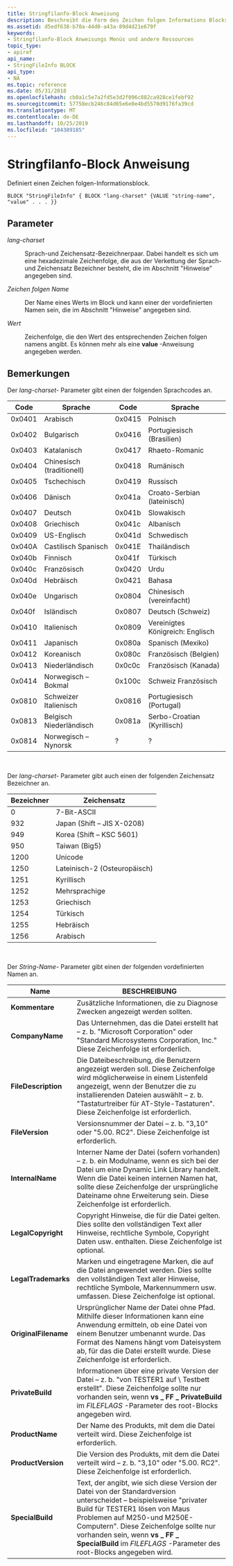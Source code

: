 ```yaml
---
title: Stringfilanfo-Block Anweisung
description: Beschreibt die Form des Zeichen folgen Informations Blocks.
ms.assetid: d5edf638-b70a-44d0-a43a-89d4d21e679f
keywords:
- Stringfilanfo-Block Anweisungs Menüs und andere Ressourcen
topic_type:
- apiref
api_name:
- StringFileInfo BLOCK
api_type:
- NA
ms.topic: reference
ms.date: 05/31/2018
ms.openlocfilehash: cb0a1c5e7a2fd5e3d2f096c882ca928ce1febf92
ms.sourcegitcommit: 57758ecb246c84d65e6e0e4bd5570d9176fa39cd
ms.translationtype: MT
ms.contentlocale: de-DE
ms.lasthandoff: 10/25/2019
ms.locfileid: "104389185"
---
```

# <a name="stringfileinfo-block-statement"></a>Stringfilanfo-Block Anweisung

Definiert einen Zeichen folgen-Informationsblock.

``` syntax
BLOCK "StringFileInfo" { BLOCK "lang-charset" {VALUE "string-name", "value" . . . }}
```

## <a name="parameters"></a>Parameter

<dl> <dt>

<span id="lang-charset"></span><span id="LANG-CHARSET"></span>*lang-charset*
</dt> <dd>

Sprach-und Zeichensatz-Bezeichnerpaar. Dabei handelt es sich um eine hexadezimale Zeichenfolge, die aus der Verkettung der Sprach-und Zeichensatz Bezeichner besteht, die im Abschnitt "Hinweise" angegeben sind.

</dd> <dt>

<span id="string-name"></span><span id="STRING-NAME"></span>*Zeichen folgen Name*
</dt> <dd>

Der Name eines Werts im Block und kann einer der vordefinierten Namen sein, die im Abschnitt "Hinweise" angegeben sind.

</dd> <dt>

<span id="value"></span><span id="VALUE"></span>*Wert*
</dt> <dd>

Zeichenfolge, die den Wert des entsprechenden Zeichen folgen namens angibt. Es können mehr als eine **value** -Anweisung angegeben werden.

</dd> </dl>

## <a name="remarks"></a>Bemerkungen

Der *lang-charset-* Parameter gibt einen der folgenden Sprachcodes an.



| Code   | Sprache            | Code   | Sprache                  |
|--------|---------------------|--------|---------------------------|
| 0x0401 | Arabisch              | 0x0415 | Polnisch                    |
| 0x0402 | Bulgarisch           | 0x0416 | Portugiesisch (Brasilien)       |
| 0x0403 | Katalanisch             | 0x0417 | Rhaeto-Romanic            |
| 0x0404 | Chinesisch (traditionell) | 0x0418 | Rumänisch                  |
| 0x0405 | Tschechisch               | 0x0419 | Russisch                   |
| 0x0406 | Dänisch              | 0x041a | Croato-Serbian (lateinisch)    |
| 0x0407 | Deutsch              | 0x041b | Slowakisch                    |
| 0x0408 | Griechisch               | 0x041c | Albanisch                  |
| 0x0409 | US-Englisch        | 0x041d | Schwedisch                   |
| 0x040A | Castilisch Spanisch   | 0x041E | Thailändisch                      |
| 0x040b | Finnisch             | 0x041f | Türkisch                   |
| 0x040c | Französisch              | 0x0420 | Urdu                      |
| 0x040d | Hebräisch              | 0x0421 | Bahasa                    |
| 0x040e | Ungarisch           | 0x0804 | Chinesisch (vereinfacht)        |
| 0x040f | Isländisch           | 0x0807 | Deutsch (Schweiz)              |
| 0x0410 | Italienisch             | 0x0809 | Vereinigtes Königreich: Englisch              |
| 0x0411 | Japanisch            | 0x080a | Spanisch (Mexiko)          |
| 0x0412 | Koreanisch              | 0x080c | Französisch (Belgien)            |
| 0x0413 | Niederländisch               | 0x0c0c | Französisch (Kanada)           |
| 0x0414 | Norwegisch – Bokmal  | 0x100c | Schweiz Französisch              |
| 0x0810 | Schweizer Italienisch       | 0x0816 | Portugiesisch (Portugal)     |
| 0x0813 | Belgisch Niederländisch       | 0x081a | Serbo-Croatian (Kyrillisch) |
| 0x0814 | Norwegisch – Nynorsk | ?      | ?                         |



 

Der *lang-charset-* Parameter gibt auch einen der folgenden Zeichensatz Bezeichner an.



| Bezeichner | Zeichensatz              |
|------------|----------------------------|
| 0          | 7-Bit-ASCII                |
| 932        | Japan (Shift – JIS X-0208) |
| 949        | Korea (Shift – KSC 5601)   |
| 950        | Taiwan (Big5)              |
| 1200       | Unicode                    |
| 1250       | Lateinisch-2 (Osteuropäisch) |
| 1251       | Kyrillisch                   |
| 1252       | Mehrsprachige               |
| 1253       | Griechisch                      |
| 1254       | Türkisch                    |
| 1255       | Hebräisch                     |
| 1256       | Arabisch                     |



 

Der *String-Name-* Parameter gibt einen der folgenden vordefinierten Namen an.



| Name                 | BESCHREIBUNG                                                                                                                                                                                                                                                                                                 |
|----------------------|-------------------------------------------------------------------------------------------------------------------------------------------------------------------------------------------------------------------------------------------------------------------------------------------------------------|
| **Kommentare**         | Zusätzliche Informationen, die zu Diagnose Zwecken angezeigt werden sollten.                                                                                                                                                                                                                                    |
| **CompanyName**      | Das Unternehmen, das die Datei erstellt hat – z. b. "Microsoft Corporation" oder "Standard Microsystems Corporation, Inc." Diese Zeichenfolge ist erforderlich.                                                                                                                                                                   |
| **FileDescription**  | Die Dateibeschreibung, die Benutzern angezeigt werden soll. Diese Zeichenfolge wird möglicherweise in einem Listenfeld angezeigt, wenn der Benutzer die zu installierenden Dateien auswählt – z. b. "Tastaturtreiber für AT-Style-Tastaturen". Diese Zeichenfolge ist erforderlich.                                                                                            |
| **FileVersion**      | Versionsnummer der Datei – z. b. "3,10" oder "5.00. RC2". Diese Zeichenfolge ist erforderlich.                                                                                                                                                                                                                      |
| **InternalName**     | Interner Name der Datei (sofern vorhanden) – z. b. ein Modulname, wenn es sich bei der Datei um eine Dynamic Link Library handelt. Wenn die Datei keinen internen Namen hat, sollte diese Zeichenfolge der ursprüngliche Dateiname ohne Erweiterung sein. Diese Zeichenfolge ist erforderlich.                                                                       |
| **LegalCopyright**   | Copyright Hinweise, die für die Datei gelten. Dies sollte den vollständigen Text aller Hinweise, rechtliche Symbole, Copyright Daten usw. enthalten. Diese Zeichenfolge ist optional.                                                                                                                                             |
| **LegalTrademarks**  | Marken und eingetragene Marken, die auf die Datei angewendet werden. Dies sollte den vollständigen Text aller Hinweise, rechtliche Symbole, Markennummern usw. umfassen. Diese Zeichenfolge ist optional.                                                                                                                        |
| **OriginalFilename** | Ursprünglicher Name der Datei ohne Pfad. Mithilfe dieser Informationen kann eine Anwendung ermitteln, ob eine Datei von einem Benutzer umbenannt wurde. Das Format des Namens hängt vom Dateisystem ab, für das die Datei erstellt wurde. Diese Zeichenfolge ist erforderlich.                                                 |
| **PrivateBuild**     | Informationen über eine private Version der Datei – z. b. "von TESTER1 auf \\ Testbett erstellt". Diese Zeichenfolge sollte nur vorhanden sein, wenn **vs \_ FF \_ PrivateBuild** im *FILEFLAGS* -Parameter des root-Blocks angegeben wird.                                                                                   |
| **ProductName**      | Der Name des Produkts, mit dem die Datei verteilt wird. Diese Zeichenfolge ist erforderlich.                                                                                                                                                                                                                            |
| **ProductVersion**   | Die Version des Produkts, mit dem die Datei verteilt wird – z. b. "3,10" oder "5.00. RC2". Diese Zeichenfolge ist erforderlich.                                                                                                                                                                                       |
| **SpecialBuild**     | Text, der angibt, wie sich diese Version der Datei von der Standardversion unterscheidet – beispielsweise "privater Build für TESTER1 lösen von Maus Problemen auf M250-und M250E-Computern". Diese Zeichenfolge sollte nur vorhanden sein, wenn **vs \_ FF \_ SpecialBuild** im *FILEFLAGS* -Parameter des root-Blocks angegeben wird. |



 

 

 




